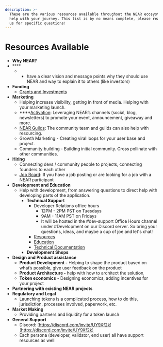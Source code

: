 ```yaml
---
description: >-
  These are the various resources available throughout the NEAR ecosystem to
  help with your journey. This list is by no means complete, please reach out to
  us for specific questions!
---
```


# Resources Available

* **Why NEAR?**
* \*\*\*\*
  *  - have a clear vision and message points why they should use NEAR and way to explain it to others \(like investors\)
* **Funding**
  * [Grants and Investments](https://app.gitbook.com/@near/s/wiki/~/drafts/-MggQpkuxxGSy1Z_R3G0/getting-started/grants-and-funding)
* **Marketing**
  * Helping increase visibility, getting in front of media. Helping with your marketing launch.
  * \*\*\*\*[Activation](https://near.org/activate/): Leveraging NEAR’s channels \(social, blog, newsletters\) to promote your event, announcement, giveaway and more.
  * [NEAR Guilds](https://nearguilds.com/guilds/): The community team and guilds can also help with resourcing.
  * Growth Marketing - Creating viral loops for your user base and project.
  * Community building - Building initial community. Cross pollinate with other communities.
* **Hiring**
  * Connecting devs / community people to projects, connecting founders to each other
  * [Job Board](https://jobs.openweb.dev/): If you have a job posting or are looking for a job with a NEAR participant 
* **Development and Education**
  * Help with development, from answering questions to direct help with developing parts of the application.
    * **Technical Support**
      * Developer Relations office hours
        * 12PM - 2PM PST on Tuesdays
        * 9AM - 11AM PST on Fridays
        * It will be hosted in the \#dev-support Office Hours channel under \#Development on our Discord server. So bring your questions, ideas, and maybe a cup of joe  and let's chat!
      * [Resources](https://app.gitbook.com/@near/s/wiki/~/drafts/-MggQpkuxxGSy1Z_R3G0/developer/dev-docs)
      * [Education](https://app.gitbook.com/@near/s/wiki/~/drafts/-MggQpkuxxGSy1Z_R3G0/developer/dev-education)
      * [Technical Documentation](https://app.gitbook.com/@near/s/wiki/~/drafts/-MggQpkuxxGSy1Z_R3G0/technology/technical-documentation)
    * **Development Shops**
* **Design and Product assistance**
  * **Product Development -** Helping to shape the product based on what’s possible, give user feedback on the product
  * **Product Architecture -** help with how to architect the solution, 
  * **Token economics** - Designing economics, adding incentives for your project
* **Partnering with existing NEAR projects**
* **Regulatory and Legal**
  * Launching tokens is a complicated process, how to do this, jurisdiction, processes involved, paperwork, etc.
* **Market Making**
  * Providing partners and liquidity for a token launch
* **General Support**
  * Discord: [https://discord.com/invite/UY9Xf2k](https://discord.com/invite/UY9Xf2k)
  * Each persona \(developer, validator, end user\) all have support resources as well

